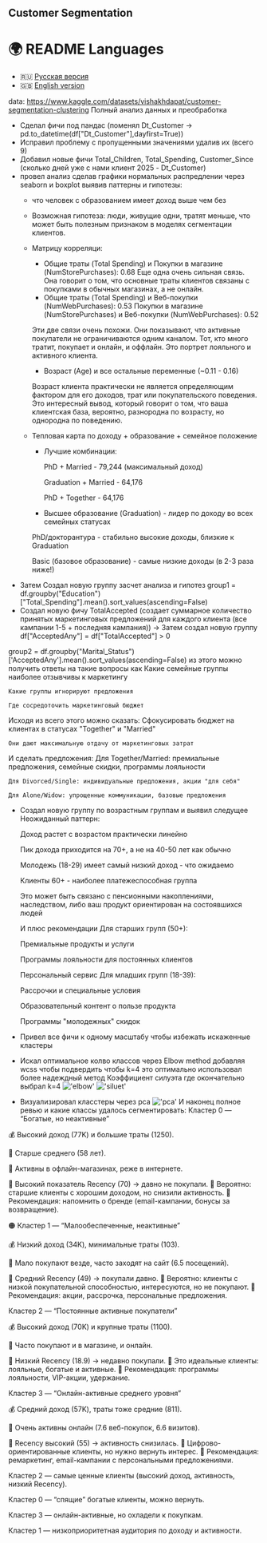 ## Customer Segmentation

# 🌍 README Languages

- 🇷🇺 [Русская версия](README_ru.md)
- 🇬🇧 [English version](README_en.md)


data: https://www.kaggle.com/datasets/vishakhdapat/customer-segmentation-clustering
Полный анализ данных и преобработка
- Сделал фичи под пандас (поменял Dt_Customer -> pd.to_datetime(df["Dt_Customer"],dayfirst=True))
- Исправил проблему с пропущенными значениями удалив их (всего 9)
- Добавил новые фичи Total_Children, Total_Spending, Customer_Since (сколько дней уже с нами клиент 2025 - Dt_Customer)
- провел анализ сделав графики нормальных распредлении через seaborn и boxplot выявив паттерны и гипотезы: 
    * что человек с образованием имеет доход выше чем без
    * Возможная гипотеза: люди, живущие одни, тратят меньше, что может быть полезным признаком в моделях сегментации клиентов.
    * Матрицу корреляци:
        * Общие траты (Total Spending) и Покупки в магазине (NumStorePurchases): 0.68 Еще одна очень сильная связь. Она говорит о том, что основные траты клиентов связаны с покупками в обычных магазинах, а не онлайн.
        * Общие траты (Total Spending) и Веб-покупки (NumWebPurchases): 0.53
        Покупки в магазине (NumStorePurchases) и Веб-покупки (NumWebPurchases): 0.52

        Эти две связи очень похожи. Они показывают, что активные покупатели не ограничиваются одним каналом. Тот, кто много тратит, покупает и онлайн, и оффлайн. Это портрет лояльного и активного клиента.
        * Возраст (Age) и все остальные переменные (~0.11 - 0.16)

        Возраст клиента практически не является определяющим фактором для его доходов, трат или покупательского поведения. Это интересный вывод, который говорит о том, что ваша клиентская база, вероятно, разнородна по возрасту, но однородна по поведению.
    * Тепловая карта по доходу + образование + семейное положение
        * Лучшие комбинации:

            PhD + Married - 79,244 (максимальный доход)

            Graduation + Married - 64,176

            PhD + Together - 64,176
        * Высшее образование (Graduation) - лидер по доходу во всех семейных статусах

        PhD/докторантура - стабильно высокие доходы, близкие к Graduation

        Basic (базовое образование) - самые низкие доходы (в 2-3 раза ниже!)
- Затем Создал новую группу засчет анализа и гипотез 
group1 = df.groupby("Education")["Total_Spending"].mean().sort_values(ascending=False)
- Создал новую фичу TotalAccepted (создает суммарное количество принятых маркетинговых предложений для каждого клиента (все кампании 1-5 + последняя кампания)) -> Затем создал новую группу
df["AcceptedAny"] = df["TotalAccepted"] > 0

group2 = df.groupby("Marital_Status")['AcceptedAny'].mean().sort_values(ascending=False)
из этого можно получить ответы на такие вопросы как
    Какие семейные группы наиболее отзывчивы к маркетингу

    Какие группы игнорируют предложения

    Где сосредоточить маркетинговый бюджет
Исходя из всего этого можно сказать:
    Сфокусировать бюджет на клиентах в статусах "Together" и "Married"

    Они дают максимальную отдачу от маркетинговых затрат
И сделать предложения:
    Для Together/Married: премиальные предложения, семейные скидки, программы лояльности

    Для Divorced/Single: индивидуальные предложения, акции "для себя"

    Для Alone/Widow: упрощенные коммуникации, базовые предложения
- Создал новую группу по возрастным группам и выявил следущее
Неожиданный паттерн:

    Доход растет с возрастом практически линейно

    Пик дохода приходится на 70+, а не на 40-50 лет как обычно

    Молодежь (18-29) имеет самый низкий доход - что ожидаемо

    Клиенты 60+ - наиболее платежеспособная группа

    Это может быть связано с пенсионными накоплениями, наследством, либо ваш продукт ориентирован на состоявшихся людей

    И плюс рекомендации
    Для старших групп (50+):

    Премиальные продукты и услуги

    Программы лояльности для постоянных клиентов

    Персональный сервис
    Для младших групп (18-39):

    Рассрочки и специальные условия

    Образовательный контент о пользе продукта

    Программы "молодежных" скидок

- Привел все фичи к одному масштабу чтобы избежать искаженные кластеры
- Искал оптимальное колво классов через Elbow method добавляя wcss чтобы подвердить чтобы k=4 это оптимально использовал более надеждный метод Коэффициент силуэта где окончательно выбрал k=4 !['elbow']("elbow.png") !['siluet']("Silhouette_method.png")
- Визуализировал класстеры через pca !['pca']("pca.png")
И наконец полное ревью и какие классы удалось сегментировать:
Кластер 0 — “Богатые, но неактивные”

💰 Высокий доход (77K) и большие траты (1250).

👴 Старше среднего (58 лет).

🛒 Активны в офлайн-магазинах, реже в интернете.

📅 Высокий показатель Recency (70) → давно не покупали.
🔹 Вероятно: старшие клиенты с хорошим доходом, но снизили активность.
🎯 Рекомендация: напомнить о бренде (email-кампании, бонусы за возвращение).

🟠 Кластер 1 — “Малообеспеченные, неактивные”

💰 Низкий доход (34K), минимальные траты (103).

🛒 Мало покупают везде, часто заходят на сайт (6.5 посещений).

📅 Средний Recency (49) → покупали давно.
🔹 Вероятно: клиенты с низкой покупательной способностью, интересуются, но не покупают.
🎯 Рекомендация: акции, рассрочка, персональные предложения.

Кластер 2 — “Постоянные активные покупатели”

💰 Высокий доход (70K) и крупные траты (1100).

🛒 Часто покупают и в магазине, и онлайн.

📅 Низкий Recency (18.9) → недавно покупали.
🔹 Это идеальные клиенты: лояльные, богатые и активные.
🎯 Рекомендация: программы лояльности, VIP-акции, удержание.

Кластер 3 — “Онлайн-активные среднего уровня”

💰 Средний доход (57K), траты тоже средние (811).

🛒 Очень активны онлайн (7.6 веб-покупок, 6.6 визитов).

📅 Recency высокий (55) → активность снизилась.
🔹 Цифрово-ориентированные клиенты, но нужно вернуть интерес.
🎯 Рекомендация: ремаркетинг, email-кампании с персональными предложениями.


Кластер 2 — самые ценные клиенты (высокий доход, активность, низкий Recency).

Кластер 0 — “спящие” богатые клиенты, можно вернуть.

Кластер 3 — онлайн-активные, но охладели к покупкам.

Кластер 1 — низкоприоритетная аудитория по доходу и активности.
